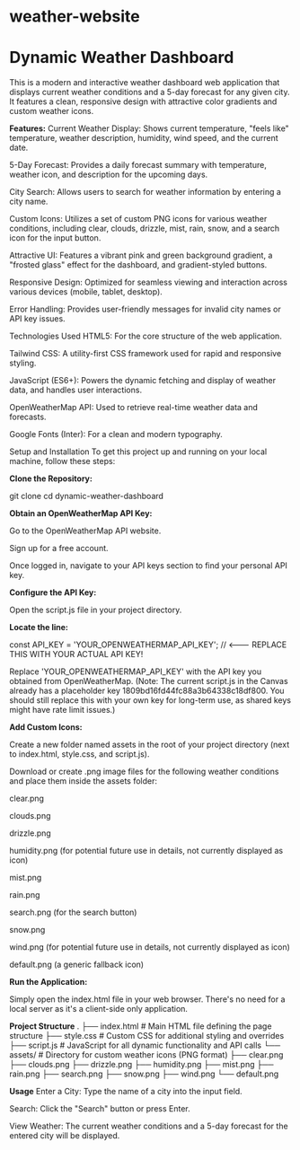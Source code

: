 # weather-website
# Dynamic Weather Dashboard
This is a modern and interactive weather dashboard web application that displays current weather conditions and a 5-day forecast for any given city. It features a clean, responsive design with attractive color gradients and custom weather icons.

**Features:**
Current Weather Display: Shows current temperature, "feels like" temperature, weather description, humidity, wind speed, and the current date.

5-Day Forecast: Provides a daily forecast summary with temperature, weather icon, and description for the upcoming days.

City Search: Allows users to search for weather information by entering a city name.

Custom Icons: Utilizes a set of custom PNG icons for various weather conditions, including clear, clouds, drizzle, mist, rain, snow, and a search icon for the input button.

Attractive UI: Features a vibrant pink and green background gradient, a "frosted glass" effect for the dashboard, and gradient-styled buttons.

Responsive Design: Optimized for seamless viewing and interaction across various devices (mobile, tablet, desktop).

Error Handling: Provides user-friendly messages for invalid city names or API key issues.

Technologies Used
HTML5: For the core structure of the web application.

Tailwind CSS: A utility-first CSS framework used for rapid and responsive styling.

JavaScript (ES6+): Powers the dynamic fetching and display of weather data, and handles user interactions.

OpenWeatherMap API: Used to retrieve real-time weather data and forecasts.

Google Fonts (Inter): For a clean and modern typography.

Setup and Installation
To get this project up and running on your local machine, follow these steps:

**Clone the Repository:**

git clone <repository-url>
cd dynamic-weather-dashboard

**Obtain an OpenWeatherMap API Key:**

Go to the OpenWeatherMap API website.

Sign up for a free account.

Once logged in, navigate to your API keys section to find your personal API key.

**Configure the API Key:**

Open the script.js file in your project directory.

**Locate the line:**

const API_KEY = 'YOUR_OPENWEATHERMAP_API_KEY'; // <--- REPLACE THIS WITH YOUR ACTUAL API KEY!

Replace 'YOUR_OPENWEATHERMAP_API_KEY' with the API key you obtained from OpenWeatherMap.
(Note: The current script.js in the Canvas already has a placeholder key 1809bd16fd44fc88a3b64338c18df800. You should still replace this with your own key for long-term use, as shared keys might have rate limit issues.)

**Add Custom Icons:**

Create a new folder named assets in the root of your project directory (next to index.html, style.css, and script.js).

Download or create .png image files for the following weather conditions and place them inside the assets folder:

clear.png

clouds.png

drizzle.png

humidity.png (for potential future use in details, not currently displayed as icon)

mist.png

rain.png

search.png (for the search button)

snow.png

wind.png (for potential future use in details, not currently displayed as icon)

default.png (a generic fallback icon)

**Run the Application:**

Simply open the index.html file in your web browser. There's no need for a local server as it's a client-side only application.

**Project Structure**
.
├── index.html          # Main HTML file defining the page structure
├── style.css           # Custom CSS for additional styling and overrides
├── script.js           # JavaScript for all dynamic functionality and API calls
└── assets/             # Directory for custom weather icons (PNG format)
    ├── clear.png
    ├── clouds.png
    ├── drizzle.png
    ├── humidity.png
    ├── mist.png
    ├── rain.png
    ├── search.png
    ├── snow.png
    ├── wind.png
    └── default.png

**Usage**
Enter a City: Type the name of a city into the input field.

Search: Click the "Search" button or press Enter.

View Weather: The current weather conditions and a 5-day forecast for the entered city will be displayed.
